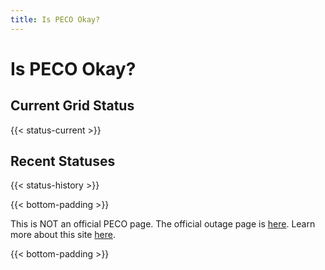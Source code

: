 ```yaml
---
title: Is PECO Okay?
---
```


# Is PECO Okay?

## Current Grid Status
{{< status-current >}}

## Recent Statuses
{{< status-history >}}

{{< bottom-padding >}}

This is NOT an official PECO page.  The official outage page is [here](https://www.peco.com/outages/experiencing-an-outage/outage-map).  Learn more about this site [here](/about).

{{< bottom-padding >}}


